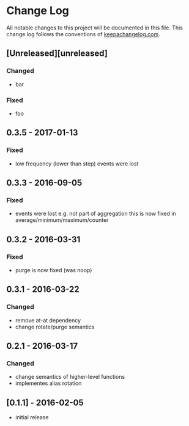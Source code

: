 # Change Log
All notable changes to this project will be documented in this file. This change log follows the conventions of [keepachangelog.com](http://keepachangelog.com/).

## [Unreleased][unreleased]
### Changed
- bar

### Fixed
- foo

## 0.3.5 - 2017-01-13

### Fixed
- low frequency (lower than step) events were lost

## 0.3.3 - 2016-09-05

### Fixed
- events were lost e.g. not part of aggregation
  this is now fixed in average/minimum/maximum/counter

## 0.3.2 - 2016-03-31

### Fixed
- purge is now fixed (was noop)

## 0.3.1 - 2016-03-22

### Changed
- remove at-at dependency
- change rotate/purge semantics

## 0.2.1 - 2016-03-17

### Changed
- change semantics of higher-level functions
- implementes alias rotation

## [0.1.1] - 2016-02-05
- initial release


